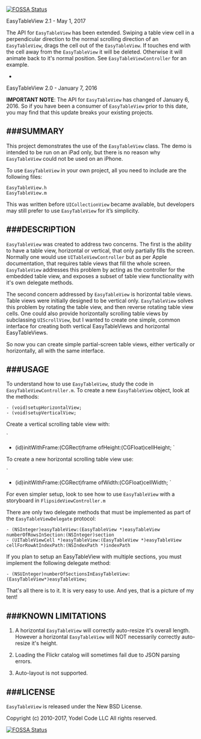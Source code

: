 [![FOSSA Status](https://app.fossa.io/api/projects/git%2Bgithub.com%2Falekseyn%2FEasyTableView.svg?type=shield)](https://app.fossa.io/projects/git%2Bgithub.com%2Falekseyn%2FEasyTableView?ref=badge_shield)

EasyTableView 2.1 - May 1, 2017

The API for `EasyTableView` has been extended. Swiping a table view cell in a perpendicular direction to the normal scrolling direction of an `EasyTableView`, drags the cell out of the `EasyTableView`. If touches end with the cell away from the `EasyTableView` it will be deleted. Otherwise it will animate back to it's normal position. See `EasyTableViewController` for an example.

-
EasyTableView 2.0 - January 7, 2016

__IMPORTANT NOTE__: The API for `EasyTableView` has changed of January 6, 2016. So if you have been a consumer of `EasyTableView` prior to this date, you may find that this update breaks your existing projects. 


###SUMMARY
---
This project demonstrates the use of the `EasyTableView` class. The demo is intended to be run on an iPad only, but there is no reason why `EasyTableView` could not be used on an iPhone.

To use `EasyTableView` in your own project, all you need to include are the following files:

```
EasyTableView.h
EasyTableView.m
```
This was written before `UICollectionView` became available, but developers may still prefer to use `EasyTableView` for it’s simplicity.
 

###DESCRIPTION
---
`EasyTableView` was created to address two concerns. The first is the ability to have a table view, horizontal or vertical, that only partially fills the screen. Normally one would use `UITableViewController` but as per Apple documentation, that requires table views that fill the whole screen. `EasyTableView` addresses this problem by acting as the controller for the embedded table view, and exposes a subset of table view functionality with it's own delegate methods.
 
The second concern addressed by `EasyTableView` is horizontal table views. Table views were initially designed to be vertical only. `EasyTableView` solves this problem by rotating the table view, and then reverse rotating table view cells. One could also provide horizontally scrolling table views by subclassing `UIScrollView`, but I wanted to create one simple, common interface for creating both vertical EasyTableViews and horizontal EasyTableViews.

So now you can create simple partial-screen table views, either vertically or horizontally, all with the same interface.


###USAGE
---

To understand how to use `EasyTableView`, study the code in `EasyTableViewController.m`. To create a new `EasyTableView` object, look at the methods:

```
- (void)setupHorizontalView;
- (void)setupVerticalView;
```

Create a vertical scrolling table view with:

`
- (id)initWithFrame:(CGRect)frame ofHeight:(CGFloat)cellHeight;
`

To create a new horizontal scrolling table view use:

`
- (id)initWithFrame:(CGRect)frame ofWidth:(CGFloat)cellWidth;
`

For even simpler setup, look to see how to use `EasyTableView` with a storyboard in `FlipsideViewController.m`

There are only two delegate methods that must be implemented as part of the `EasyTableViewDelegate` protocol:

```
- (NSInteger)easyTableView:(EasyTableView *)easyTableView numberOfRowsInSection:(NSInteger)section
- (UITableViewCell *)easyTableView:(EasyTableView *)easyTableView cellForRowAtIndexPath:(NSIndexPath *)indexPath
```
If you plan to setup an EasyTableView with multiple sections, you must implement the following delegate method:

```
- (NSUInteger)numberOfSectionsInEasyTableView:(EasyTableView*)easyTableView;
```

That's all there is to it. It is very easy to use. And yes, that is a picture of my tent!


###KNOWN LIMITATIONS
---
 
1. A horizontal `EasyTableView` will correctly auto-resize it's overall length. However a horizontal `EasyTableView` will NOT necessarily correctly auto-resize it's height. 

2. Loading the Flickr catalog will sometimes fail due to JSON parsing errors. 

3. Auto-layout is not supported.


###LICENSE
---
`EasyTableView` is released under the New BSD License.

Copyright (c) 2010-2017, Yodel Code LLC
All rights reserved.


[![FOSSA Status](https://app.fossa.io/api/projects/git%2Bgithub.com%2Falekseyn%2FEasyTableView.svg?type=large)](https://app.fossa.io/projects/git%2Bgithub.com%2Falekseyn%2FEasyTableView?ref=badge_large)